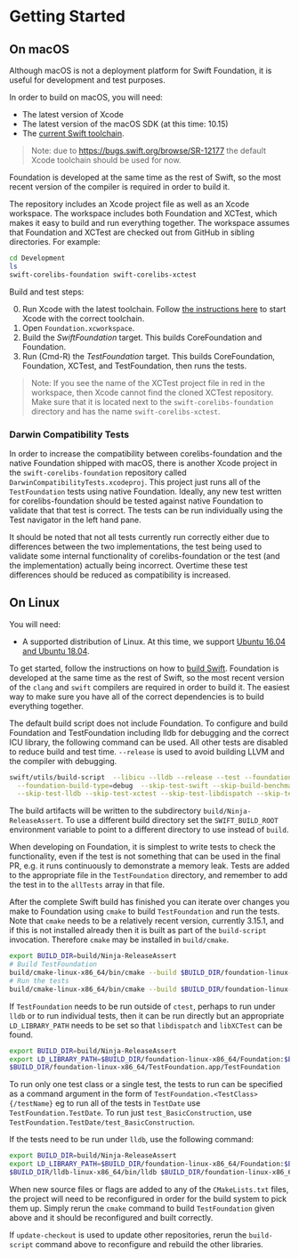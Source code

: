 # Getting Started

## On macOS

Although macOS is not a deployment platform for Swift Foundation, it is useful for development and test purposes.

In order to build on macOS, you will need:

* The latest version of Xcode
* The latest version of the macOS SDK (at this time: 10.15)
* The [current Swift toolchain](https://swift.org/download/#snapshots).

> Note: due to https://bugs.swift.org/browse/SR-12177 the default Xcode toolchain should be used for now.

Foundation is developed at the same time as the rest of Swift, so the most recent version of the compiler is required in order to build it.

The repository includes an Xcode project file as well as an Xcode workspace. The workspace includes both Foundation and XCTest, which makes it easy to build and run everything together. The workspace assumes that Foundation and XCTest are checked out from GitHub in sibling directories. For example:

```sh
cd Development
ls
swift-corelibs-foundation swift-corelibs-xctest
```

Build and test steps:

0. Run Xcode with the latest toolchain. Follow [the instructions here](https://www.swift.org/install/macos/#installation-via-swiftorg-package-installer) to start Xcode with the correct toolchain.
0. Open `Foundation.xcworkspace`.
0. Build the _SwiftFoundation_ target. This builds CoreFoundation and Foundation.
0. Run (Cmd-R) the _TestFoundation_ target. This builds CoreFoundation, Foundation, XCTest, and TestFoundation, then runs the tests.

> Note: If you see the name of the XCTest project file in red in the workspace, then Xcode cannot find the cloned XCTest repository. Make sure that it is located next to the `swift-corelibs-foundation` directory and has the name `swift-corelibs-xctest`.

### Darwin Compatibility Tests

In order to increase the compatibility between corelibs-foundation and the native Foundation shipped with macOS, there is another Xcode project in the `swift-corelibs-foundation` repository called `DarwinCompatibilityTests.xcodeproj`. This project just runs all of the `TestFoundation` tests using native Foundation. Ideally, any new test written for corelibs-foundation should be tested against
native Foundation to validate that that test is correct. The tests can be run individually using the Test navigator in the left hand pane.

It should be noted that not all tests currently run correctly either due to differences between the two implementations, the test being used to validate some
internal functionality of corelibs-foundation or the test (and the implementation) actually being incorrect. Overtime these test differences should be reduced as compatibility is increased.


## On Linux

You will need:

* A supported distribution of Linux. At this time, we support [Ubuntu 16.04 and Ubuntu 18.04](http://www.ubuntu.com).

To get started, follow the instructions on how to [build Swift](https://github.com/apple/swift/blob/main/docs/HowToGuides/GettingStarted.md#building-the-project-for-the-first-time). Foundation is developed at the same time as the rest of Swift, so the most recent version of the `clang` and `swift` compilers are required in order to build it. The easiest way to make sure you have all of the correct dependencies is to build everything together.

The default build script does not include Foundation. To configure and build Foundation and TestFoundation including lldb for debugging and the correct ICU library, the following command can be used. All other tests are disabled to reduce build and test time. `--release` is used to avoid building LLVM and the compiler with debugging.

```sh
swift/utils/build-script  --libicu --lldb --release --test --foundation --xctest \
  --foundation-build-type=debug  --skip-test-swift --skip-build-benchmarks \
  --skip-test-lldb --skip-test-xctest --skip-test-libdispatch --skip-test-libicu --skip-test-cmark
```

The build artifacts will be written to the subdirectory `build/Ninja-ReleaseAssert`. To use a different build directory set the `SWIFT_BUILD_ROOT` environment variable to point to a different directory to use instead of `build`.

When developing on Foundation, it is simplest to write tests to check the functionality, even if the test is not something that can be used in the final PR, e.g. it runs continuously to demonstrate a memory leak. Tests are added
to the appropriate file in the  `TestFoundation` directory, and remember to add the test in to the `allTests` array in that file.

After the complete Swift build has finished you can iterate over changes you make to Foundation using `cmake` to build `TestFoundation` and run the tests.
Note that `cmake` needs to be a relatively recent version, currently 3.15.1, and if this is not installed already
then it is built as part of the `build-script` invocation. Therefore `cmake` may be installed in `build/cmake`.

```sh
export BUILD_DIR=build/Ninja-ReleaseAssert
# Build TestFoundation
build/cmake-linux-x86_64/bin/cmake --build $BUILD_DIR/foundation-linux-x86_64/ -v -- -j4 TestFoundation
# Run the tests
build/cmake-linux-x86_64/bin/cmake --build $BUILD_DIR/foundation-linux-x86_64/ -v -- -j4 test
```

If `TestFoundation` needs to be run outside of `ctest`, perhaps to run under `lldb`  or to run individual tests, then it can be run directly but an appropriate `LD_LIBRARY_PATH`
needs to be set so that `libdispatch` and `libXCTest` can be found.

```sh
export BUILD_DIR=build/Ninja-ReleaseAssert
export LD_LIBRARY_PATH=$BUILD_DIR/foundation-linux-x86_64/Foundation:$BUILD_DIR/xctest-linux-x86_64:$BUILD_DIR/libdispatch-linux-x86_64
$BUILD_DIR/foundation-linux-x86_64/TestFoundation.app/TestFoundation
```

To run only one test class or a single test, the tests to run can be specified as a command argument in the form of `TestFoundation.<TestClass>{/testName}` eg to run all of the tests in `TestDate` use
`TestFoundation.TestDate`. To run just `test_BasicConstruction`, use `TestFoundation.TestDate/test_BasicConstruction`.

If the tests need to be run under `lldb`, use the following command:

```sh
export BUILD_DIR=build/Ninja-ReleaseAssert
export LD_LIBRARY_PATH=$BUILD_DIR/foundation-linux-x86_64/Foundation:$BUILD_DIR/xctest-linux-x86_64:$BUILD_DIR/libdispatch-linux-x86_64
$BUILD_DIR/lldb-linux-x86_64/bin/lldb $BUILD_DIR/foundation-linux-x86_64/TestFoundation.app/TestFoundation
```

When new source files or flags are added to any of the `CMakeLists.txt` files, the project will need to be reconfigured in order for the build system to pick them up. Simply rerun the `cmake` command to build `TestFoundation` given above and it should be reconfigured and built correctly. 

If `update-checkout` is used to update other repositories, rerun the `build-script` command above to reconfigure and rebuild the other libraries.
